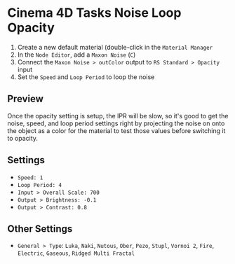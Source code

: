 # Cinema 4D Tasks Noise Loop Opacity

1. Create a new default material (double-click in the `Material Manager`
2. In the `Node Editor`, add a `Maxon Noise` (`C`)
3. Connect the `Maxon Noise > outColor` output to `RS Standard > Opacity` input
4. Set the `Speed` and `Loop Period` to loop the noise

## Preview

Once the opacity setting is setup, the IPR will be slow, so it's good to get the noise, speed, and loop period settings right by projecting the noise on onto the object as a color for the material to test those values before switching it to opacity.

## Settings

- `Speed: 1`
- `Loop Period: 4`
- `Input > Overall Scale: 700`
- `Output > Brightness: -0.1`
- `Output > Contrast: 0.8`

## Other Settings

- `General > Type`: `Luka`, `Naki`, `Nutous`, `Ober`, `Pezo`, `Stupl`, `Vornoi 2`, `Fire`, `Electric`, `Gaseous`, `Ridged Multi Fractal`

